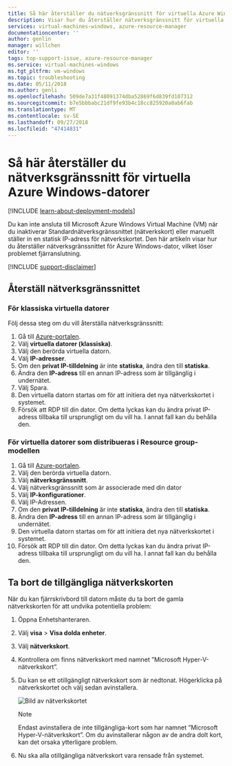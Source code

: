 ```yaml
---
title: Så här återställer du nätverksgränssnitt för virtuella Azure Windows-datorer | Microsoft Docs
description: Visar hur du återställer nätverksgränssnitt för virtuella Azure Windows-datorer
services: virtual-machines-windows, azure-resource-manager
documentationcenter: ''
author: genlin
manager: willchen
editor: ''
tags: top-support-issue, azure-resource-manager
ms.service: virtual-machines-windows
ms.tgt_pltfrm: vm-windows
ms.topic: troubleshooting
ms.date: 05/11/2018
ms.author: genli
ms.openlocfilehash: 509de7a31f48091374dba52869f6d839fd107312
ms.sourcegitcommit: b7e5bbbabc21df9fe93b4c18cc825920a0ab6fab
ms.translationtype: MT
ms.contentlocale: sv-SE
ms.lasthandoff: 09/27/2018
ms.locfileid: "47414831"
---
```

# <a name="how-to-reset-network-interface-for-azure-windows-vm"></a>Så här återställer du nätverksgränssnitt för virtuella Azure Windows-datorer 

[!INCLUDE [learn-about-deployment-models](../../../includes/learn-about-deployment-models-both-include.md)]

Du kan inte ansluta till Microsoft Azure Windows Virtual Machine (VM) när du inaktiverar Standardnätverksgränssnittet (nätverkskort) eller manuellt ställer in en statisk IP-adress för nätverkskortet. Den här artikeln visar hur du återställer nätverksgränssnittet för Azure Windows-dator, vilket löser problemet fjärranslutning.

[!INCLUDE [support-disclaimer](../../../includes/support-disclaimer.md)]
## <a name="reset-network-interface"></a>Återställ nätverksgränssnittet

### <a name="for-classic-vms"></a>För klassiska virtuella datorer

Följ dessa steg om du vill återställa nätverksgränssnitt:

1.  Gå till [Azure-portalen]( https://ms.portal.azure.com).
2.  Välj **virtuella datorer (klassiska)**.
3.  Välj den berörda virtuella datorn.
4.  Välj **IP-adresser**.
5.  Om den **privat IP-tilldelning** är inte **statiska**, ändra den till **statiska**.
6.  Ändra den **IP-adress** till en annan IP-adress som är tillgänglig i undernätet.
7.  Välj Spara.
8.  Den virtuella datorn startas om för att initiera det nya nätverkskortet i systemet.
9.  Försök att RDP till din dator. Om detta lyckas kan du ändra privat IP-adress tillbaka till ursprungligt om du vill ha. I annat fall kan du behålla den. 

### <a name="for-vms-deployed-in-resource-group-model"></a>För virtuella datorer som distribueras i Resource group-modellen

1.  Gå till [Azure-portalen]( https://ms.portal.azure.com).
2.  Välj den berörda virtuella datorn.
3.  Välj **nätverksgränssnitt**.
4.  Välj nätverksgränssnitt som är associerade med din dator
5.  Välj **IP-konfigurationer**.
6.  Välj IP-Adressen. 
7.  Om den **privat IP-tilldelning** är inte **statiska**, ändra den till **statiska**.
8.  Ändra den **IP-adress** till en annan IP-adress som är tillgänglig i undernätet.
9. Den virtuella datorn startas om för att initiera det nya nätverkskortet i systemet.
10. Försök att RDP till din dator. Om detta lyckas kan du ändra privat IP-adress tillbaka till ursprungligt om du vill ha. I annat fall kan du behålla den. 

## <a name="delete-the-unavailable-nics"></a>Ta bort de tillgängliga nätverkskorten
När du kan fjärrskrivbord till datorn måste du ta bort de gamla nätverkskorten för att undvika potentiella problem:

1.  Öppna Enhetshanteraren.
2.  Välj **visa** > **Visa dolda enheter**.
3.  Välj **nätverkskort**. 
4.  Kontrollera om finns nätverkskort med namnet ”Microsoft Hyper-V-nätverkskort”.
5.  Du kan se ett otillgängligt nätverkskort som är nedtonat. Högerklicka på nätverkskortet och välj sedan avinstallera.

    ![Bild av nätverkskortet](media/reset-network-interface/nicpage.png)

    > [!NOTE]
    > Endast avinstallera de inte tillgängliga-kort som har namnet ”Microsoft Hyper-V-nätverkskort”. Om du avinstallerar någon av de andra dolt kort, kan det orsaka ytterligare problem.
    >
    >

6.  Nu ska alla otillgängliga nätverkskort vara rensade från systemet.
